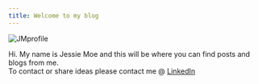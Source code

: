 ```yaml
---
title: Welcome to my blog
---
```

![JMprofile](https://github.com/user-attachments/assets/96d99456-dd8c-47c3-85d0-254a7c600a1a)

Hi. My name is Jessie Moe and this will be where you can find posts and blogs from me.  <br />
To contact or share ideas please contact me @ [LinkedIn](https://www.linkedin.com/in/jessie-moe)
